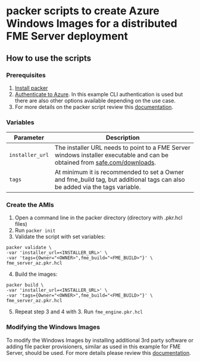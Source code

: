 # packer scripts to create Azure Windows Images for a distributed FME Server deployment
## How to use the scripts
### Prerequisites
1. [Install packer](https://learn.hashicorp.com/tutorials/packer/get-started-install-cli)
2. [Authenticate to Azure](https://www.packer.io/plugins/builders/azure). In this example CLI authentication is used but there are also other options available depending on the use case.
3. For more details on the packer script review this [documentation](https://learn.microsoft.com/en-us/azure/virtual-machines/windows/build-image-with-packer).
### Variables
|Parameter|Description|
|---|---|
|`installer_url`|The installer URL needs to point to a FME Server windows installer executable and can be obtained from [safe.com/downloads](safe.com/downloads).|
|`tags`|At minimum it is recommended to set a Owner and fme_build tag, but additional tags can also be added via the tags variable.|
### Create the AMIs
1. Open a command line in the packer directory (directory with .pkr.hcl files)
2. Run `packer init`
3. Validate the script with set variables:
```
packer validate \
-var 'installer_url=<INSTALLER_URL>' \
-var 'tags={Owner="<OWNER>",fme_build="<FME_BUILD>"}' \
fme_server_az.pkr.hcl
```
4. Build the images:
```
packer build \
-var 'installer_url=<INSTALLER_URL>' \
-var 'tags={Owner="<OWNER>",fme_build="<FME_BUILD>"}' \
fme_server_az.pkr.hcl
```
5. Repeat step 3 and 4 with 3. Run `fme_engine.pkr.hcl`
### Modifying the Windows Images
To modify the Windows Images by installing additional 3rd party software or adding file packer provisioners, similar as used in this example for FME Server, should be used. For more details please review this [documentation](https://www.packer.io/docs/provisioners).